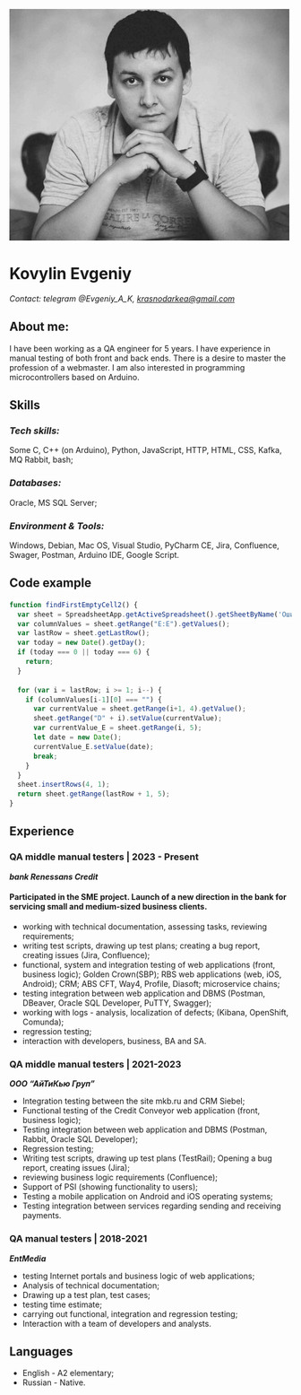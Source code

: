 

![alt-photo](/photo.jpeg)

# **Kovylin Evgeniy**

*Contact: telegram @Evgeniy_A_K, krasnodarkea@gmail.com*


## **About me:**

I have been working as a QA engineer for 5 years. I have experience in manual testing of both front and back ends. There is a desire to master the profession of a webmaster. I am also interested in programming microcontrollers based on Arduino.


## **Skills** 

### ***Tech skills:*** 
Some C, C++ (on Arduino), Python, JavaScript, HTTP, HTML, CSS, Kafka, MQ Rabbit, bash;<br>

### ***Databases:*** 
Oracle, MS SQL Server;<br>

### ***Environment & Tools:*** 
Windows, Debian, Mac OS, Visual Studio, PyCharm CE, Jira, Confluence, Swager, Postman, Arduino IDE, Google Script.<br>


## **Code example** ##


``` JavaScript (ES5) (Google script)
function findFirstEmptyCell2() {
  var sheet = SpreadsheetApp.getActiveSpreadsheet().getSheetByName('Ошибки');
  var columnValues = sheet.getRange("E:E").getValues();
  var lastRow = sheet.getLastRow();
  var today = new Date().getDay();
  if (today === 0 || today === 6) {
    return;
  }
  
  for (var i = lastRow; i >= 1; i--) {
    if (columnValues[i-1][0] === "") {
      var currentValue = sheet.getRange(i+1, 4).getValue();
      sheet.getRange("D" + i).setValue(currentValue);
      var currentValue_E = sheet.getRange(i, 5);
      let date = new Date();
      currentValue_E.setValue(date);
      break;
    }
  }
  sheet.insertRows(4, 1);
  return sheet.getRange(lastRow + 1, 5);
}
```
## **Experience** ##

### **QA middle manual testers | 2023 - Present**
***bank Renessans Credit***

#### Participated in the SME project. Launch of a new direction in the bank for servicing small and medium-sized business clients. #

* working with technical documentation, assessing tasks, reviewing requirements;
* writing test scripts, drawing up test plans; creating a bug report, creating issues (Jira, Confluence);
* functional, system and integration testing of web applications (front, business logic); Golden Crown(SBP); RBS web applications (web, iOS, Android); CRM; ABS CFT, Way4, Profile, Diasoft; microservice chains;
* testing integration between web application and DBMS (Postman, DBeaver, Oracle SQL Developer, PuTTY, Swagger);
* working with logs - analysis, localization of defects; (Kibana, OpenShift, Comunda);
* regression testing;
* interaction with developers, business, BA and SA.

### **QA middle manual testers | 2021-2023**
***ООО “АйТиКью Груп”***

* Integration testing between the site mkb.ru and CRM Siebel;
* Functional testing of the Credit Conveyor web application (front, business logic);
* Testing integration between web application and DBMS (Postman, Rabbit, Oracle SQL Developer);
* Regression testing;
* Writing test scripts, drawing up test plans (TestRail); Opening a bug report, creating issues (Jira);
* reviewing business logic requirements (Confluence);
* Support of PSI (showing functionality to users);
* Testing a mobile application on Android and iOS operating systems;
* Testing integration between services regarding sending and receiving payments.

### **QA manual testers | 2018-2021**
***EntMedia***

* testing Internet portals and business logic of web applications;
* Analysis of technical documentation;
* Drawing up a test plan, test cases;
* testing time estimate;
* carrying out functional, integration and regression testing;
* Interaction with a team of developers and analysts.

## **Languages** ##

* English - A2 elementary;
* Russian - Native.